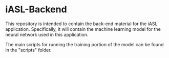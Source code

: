 # iASL-Backend

This repository is intended to contain the back-end material for the iASL application. Specifically, it will contain the machine learning model for the neural network used in this application.

The main scripts for running the training portion of the model can be found in the "scripts" folder.
